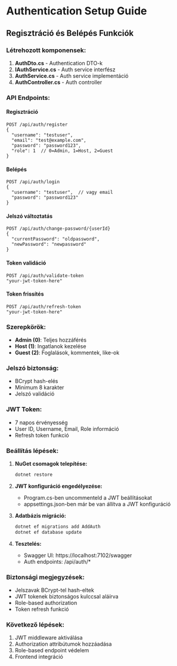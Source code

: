 # Authentication Setup Guide

## Regisztráció és Belépés Funkciók

### Létrehozott komponensek:

1. **AuthDto.cs** - Authentication DTO-k
2. **IAuthService.cs** - Auth service interfész
3. **AuthService.cs** - Auth service implementáció
4. **AuthController.cs** - Auth controller

### API Endpoints:

#### Regisztráció
```
POST /api/auth/register
{
  "username": "testuser",
  "email": "test@example.com",
  "password": "password123",
  "role": 1  // 0=Admin, 1=Host, 2=Guest
}
```

#### Belépés
```
POST /api/auth/login
{
  "username": "testuser",  // vagy email
  "password": "password123"
}
```

#### Jelszó változtatás
```
POST /api/auth/change-password/{userId}
{
  "currentPassword": "oldpassword",
  "newPassword": "newpassword"
}
```

#### Token validáció
```
POST /api/auth/validate-token
"your-jwt-token-here"
```

#### Token frissítés
```
POST /api/auth/refresh-token
"your-jwt-token-here"
```

### Szerepkörök:
- **Admin (0)**: Teljes hozzáférés
- **Host (1)**: Ingatlanok kezelése
- **Guest (2)**: Foglalások, kommentek, like-ok

### Jelszó biztonság:
- BCrypt hash-elés
- Minimum 8 karakter
- Jelszó validáció

### JWT Token:
- 7 napos érvényesség
- User ID, Username, Email, Role információ
- Refresh token funkció

### Beállítás lépések:

1. **NuGet csomagok telepítése:**
   ```bash
   dotnet restore
   ```

2. **JWT konfiguráció engedélyezése:**
   - Program.cs-ben uncommenteld a JWT beállításokat
   - appsettings.json-ben már be van állítva a JWT konfiguráció

3. **Adatbázis migráció:**
   ```bash
   dotnet ef migrations add AddAuth
   dotnet ef database update
   ```

4. **Tesztelés:**
   - Swagger UI: https://localhost:7102/swagger
   - Auth endpoints: /api/auth/*

### Biztonsági megjegyzések:
- Jelszavak BCrypt-tel hash-eltek
- JWT tokenek biztonságos kulccsal aláírva
- Role-based authorization
- Token refresh funkció

### Következő lépések:
1. JWT middleware aktiválása
2. Authorization attribútumok hozzáadása
3. Role-based endpoint védelem
4. Frontend integráció
